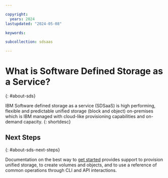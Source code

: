 ```yaml
---

copyright:
  years: 2024
lastupdated: "2024-05-08"

keywords:

subcollection: sdsaas

---
```


# What is Software Defined Storage as a Service?
{: #about-sds}

IBM Software defined storage as a service (SDSaaS) is high performing, flexible and predictable unified storage (block and object) on-premises which is IBM managed with cloud-like provisioning capabilities and on-demand capacity.
{: shortdesc}



## Next Steps
{: #about-sds-next-steps}

Documentation on the best way to [get started](/docs/sdsaas?topic=getting-started) provides support to provision unified storage, to create volumes and objects, and to use a reference of common operations through CLI and API interactions.
